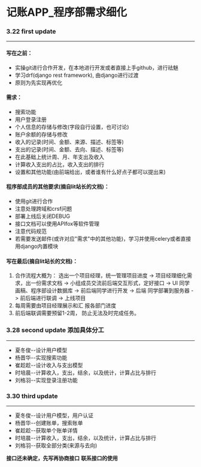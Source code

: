 # 记账APP_程序部需求细化
### 3.22 first update
---
#### 写在之前：
* 实操git进行合作开发，在本地进行开发或者直接上手github，进行祛魅
* 学习drf(django rest framework), 由django进行过渡
* 原则为先实现再优化
#### 需求：
* 搜索功能
* 用户登录注册
* 个人信息的存储与修改(字段自行设置，也可讨论)
* 账户余额的存储与修改
* 收入的记录(时间、金额、来源、描述、标签等)
* 支出的记录(时间、金额、去向、描述、标签等)
* 在此基础上统计周、月、年支出及收入
* 计算收入支出的占比，收入支出的排行
* 设置和其他功能(由前端给出，或者谁有什么好点子都可以提出来)
#### 程序部成员的其他要求(摘自lit站长的文档)：
* 使用git进行合作
* 注意处理跨域和crsf问题
* 部署上线后关闭DEBUG
* 接口文档可以使用APIfox等软件管理
* 注意代码规范
* 若需要发送邮件(或许对应"需求"中的其他功能)，学习并使用celery或者直接用django内置模块
#### 写在最后(摘自lit站长的文档)：
1. 合作流程大概为： 
选出一个项目经理，统一管理项目进度 -> 项目经理细化需求，出一份需求文档 -> 小组成员交流前后端交互形式，定好接口 -> UI 同学画稿、程序部设计数据库 -> 前后端同学进行开发 -> 后端 同学部署到服务器 -> 前后端进行联调 -> 上线项目
2. 每周需要由项目经理展示和汇 报各部门进度
3. 前后端联调需要预留1-2周， 防止无法及时完成任务。

### 3.28 second update 添加具体分工
---
* 夏冬俊--设计用户模型
* 杨晋华--实现搜索功能
* 崔趁趁--设计收入与支出模型
* 时培晨--计算收入，支出，结余，以及统计，计算占比与排行
* 刘格羽--实现登录注册功能

### 3.30 third update
---
* 夏冬俊--设计用户模型，用户认证
* 杨晋华--创建账单，搜索账单
* 崔趁趁--获取单个账单详情
* 时培晨--计算收入，支出，结余，以及统计，计算占比与排行
* 刘格羽--获取全部分类(来源与去向)

**接口还未确定，先写再协商接口**
**联系接口的使用**